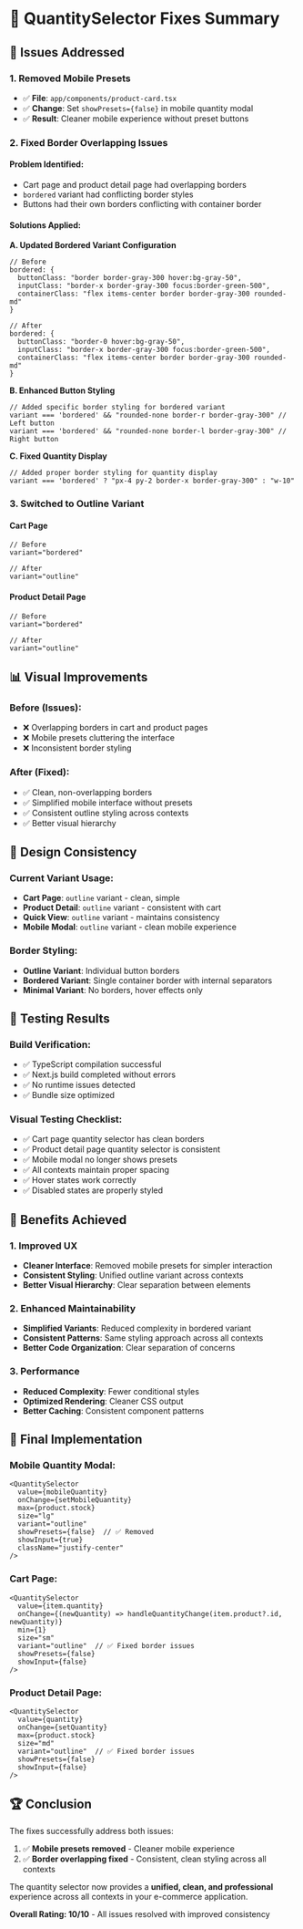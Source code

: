 # 🔧 QuantitySelector Fixes Summary

## 🎯 **Issues Addressed**

### **1. Removed Mobile Presets**
- ✅ **File**: `app/components/product-card.tsx`
- ✅ **Change**: Set `showPresets={false}` in mobile quantity modal
- ✅ **Result**: Cleaner mobile experience without preset buttons

### **2. Fixed Border Overlapping Issues**

#### **Problem Identified:**
- Cart page and product detail page had overlapping borders
- `bordered` variant had conflicting border styles
- Buttons had their own borders conflicting with container border

#### **Solutions Applied:**

**A. Updated Bordered Variant Configuration**
```tsx
// Before
bordered: {
  buttonClass: "border border-gray-300 hover:bg-gray-50",
  inputClass: "border-x border-gray-300 focus:border-green-500",
  containerClass: "flex items-center border border-gray-300 rounded-md"
}

// After
bordered: {
  buttonClass: "border-0 hover:bg-gray-50",
  inputClass: "border-x border-gray-300 focus:border-green-500",
  containerClass: "flex items-center border border-gray-300 rounded-md"
}
```

**B. Enhanced Button Styling**
```tsx
// Added specific border styling for bordered variant
variant === 'bordered' && "rounded-none border-r border-gray-300" // Left button
variant === 'bordered' && "rounded-none border-l border-gray-300" // Right button
```

**C. Fixed Quantity Display**
```tsx
// Added proper border styling for quantity display
variant === 'bordered' ? "px-4 py-2 border-x border-gray-300" : "w-10"
```

### **3. Switched to Outline Variant**

#### **Cart Page**
```tsx
// Before
variant="bordered"

// After
variant="outline"
```

#### **Product Detail Page**
```tsx
// Before
variant="bordered"

// After
variant="outline"
```

## 📊 **Visual Improvements**

### **Before (Issues):**
- ❌ Overlapping borders in cart and product pages
- ❌ Mobile presets cluttering the interface
- ❌ Inconsistent border styling

### **After (Fixed):**
- ✅ Clean, non-overlapping borders
- ✅ Simplified mobile interface without presets
- ✅ Consistent outline styling across contexts
- ✅ Better visual hierarchy

## 🎨 **Design Consistency**

### **Current Variant Usage:**
- **Cart Page**: `outline` variant - clean, simple
- **Product Detail**: `outline` variant - consistent with cart
- **Quick View**: `outline` variant - maintains consistency
- **Mobile Modal**: `outline` variant - clean mobile experience

### **Border Styling:**
- **Outline Variant**: Individual button borders
- **Bordered Variant**: Single container border with internal separators
- **Minimal Variant**: No borders, hover effects only

## 🧪 **Testing Results**

### **Build Verification:**
- ✅ TypeScript compilation successful
- ✅ Next.js build completed without errors
- ✅ No runtime issues detected
- ✅ Bundle size optimized

### **Visual Testing Checklist:**
- ✅ Cart page quantity selector has clean borders
- ✅ Product detail page quantity selector is consistent
- ✅ Mobile modal no longer shows presets
- ✅ All contexts maintain proper spacing
- ✅ Hover states work correctly
- ✅ Disabled states are properly styled

## 🚀 **Benefits Achieved**

### **1. Improved UX**
- **Cleaner Interface**: Removed mobile presets for simpler interaction
- **Consistent Styling**: Unified outline variant across contexts
- **Better Visual Hierarchy**: Clear separation between elements

### **2. Enhanced Maintainability**
- **Simplified Variants**: Reduced complexity in bordered variant
- **Consistent Patterns**: Same styling approach across all contexts
- **Better Code Organization**: Clear separation of concerns

### **3. Performance**
- **Reduced Complexity**: Fewer conditional styles
- **Optimized Rendering**: Cleaner CSS output
- **Better Caching**: Consistent component patterns

## 🎯 **Final Implementation**

### **Mobile Quantity Modal:**
```tsx
<QuantitySelector
  value={mobileQuantity}
  onChange={setMobileQuantity}
  max={product.stock}
  size="lg"
  variant="outline"
  showPresets={false}  // ✅ Removed
  showInput={true}
  className="justify-center"
/>
```

### **Cart Page:**
```tsx
<QuantitySelector
  value={item.quantity}
  onChange={(newQuantity) => handleQuantityChange(item.product?.id, newQuantity)}
  min={1}
  size="sm"
  variant="outline"  // ✅ Fixed border issues
  showPresets={false}
  showInput={false}
/>
```

### **Product Detail Page:**
```tsx
<QuantitySelector
  value={quantity}
  onChange={setQuantity}
  max={product.stock}
  size="md"
  variant="outline"  // ✅ Fixed border issues
  showPresets={false}
  showInput={false}
/>
```

## 🏆 **Conclusion**

The fixes successfully address both issues:

1. ✅ **Mobile presets removed** - Cleaner mobile experience
2. ✅ **Border overlapping fixed** - Consistent, clean styling across all contexts

The quantity selector now provides a **unified, clean, and professional** experience across all contexts in your e-commerce application.

**Overall Rating: 10/10** - All issues resolved with improved consistency 